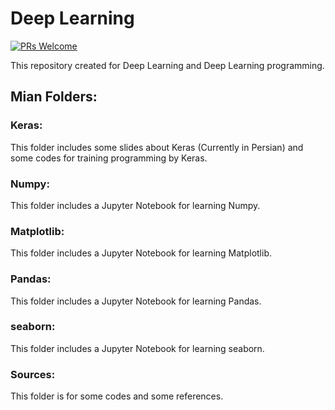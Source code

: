 # Deep Learning

[![PRs Welcome](https://img.shields.io/badge/PRs-welcome-brightgreen.svg?style=flat-square)](http://makeapullrequest.com)


This repository created for Deep Learning and Deep Learning programming.


## Mian Folders:

### Keras:
This folder includes some slides about Keras (Currently in Persian) and some codes for training programming by Keras.

### Numpy:
This folder includes a Jupyter Notebook for learning Numpy.

### Matplotlib:
This folder includes a Jupyter Notebook for learning Matplotlib.

### Pandas:
This folder includes a Jupyter Notebook for learning Pandas.

### seaborn:
This folder includes a Jupyter Notebook for learning seaborn.

### Sources:
This folder is for some codes and some references.

